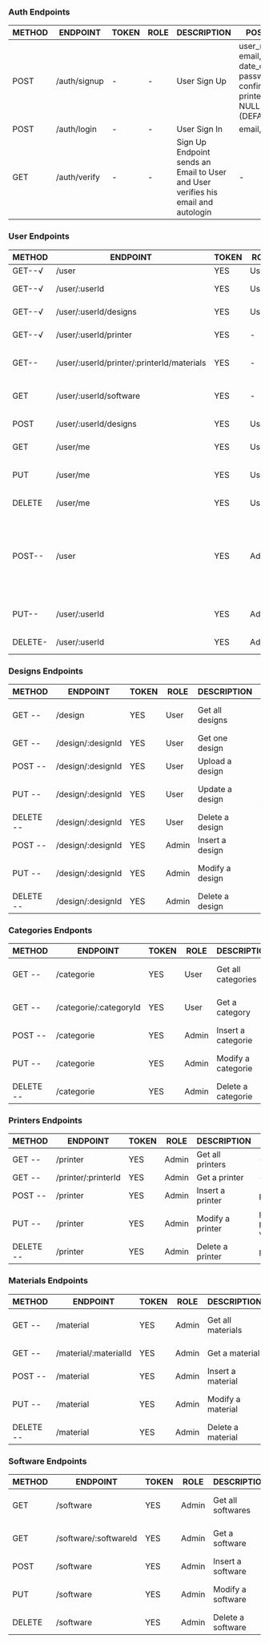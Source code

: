 ### Auth Endpoints

| METHOD | ENDPOINT     | TOKEN | ROLE | DESCRIPTION           | POST PARAMS                                                 | RETURNS |
| ------ | ------------ | ----- | ---- | --------------------- | ----------------------------------------------------------- | ------- |
| POST   | /auth/signup | -     | -    | User Sign Up          | user_name, phone, email, date_of_birth, password, confirm_password, printer (DEFAULT NULL) designer (DEFAULT NULL) | "Please confirm email"   |
| POST   | /auth/login  | -     | -    | User Sign In          | email, password                                             | token   |
| GET    | /auth/verify | -     | -    | Sign Up Endpoint sends an Email to User and User verifies his email and autologin| -| token   |


### User Endpoints

| METHOD | ENDPOINT                  | TOKEN | ROLE  | DESCRIPTION                  | POST PARAMS                | RETURNS                              |
| ------ | ------------------------- | ----- | ----- | ---------------------------- | -------------------------- | ------------------------------------ |
| GET--√ | /user                     | YES   | User  | Get all users                | -                          | [{ users }]                          |
| GET--√ | /user/:userId             | YES   | User  | Get one user profile         | userId                     | { user }                             |
| GET--√ | /user/:userId/designs     | YES   | User  | Get designs from a user      | userId                     | [{ designs }]                        |
| GET--√ | /user/:userId/printer     | YES   | -     | Frontend gets user printers  | -                          | [{ printers }]                       |
| GET--  | /user/:userId/printer/:printerId/materials | YES  | - | Frontend gets user printer materials | -      | [{ materials }]                      |
| GET    | /user/:userId/software    | YES   | -     | Frontend gets user softwares | -                          | [{ softwares }]                      |
| POST   | /user/:userId/designs     | YES   | User  | Uploads a design             | designId, description, file| "Design uploaded"                    |
| GET    | /user/me                  | YES   | User  | Get self user profile        | -                          | { user }                             |
| PUT    | /user/me                  | YES   | User  | Update self user             | userId, param_to_update, value | "User updated"                   |
| DELETE | /user/me                  | YES   | User  | Delete self user             | -                          | "Profile deleted"                    |
| POST-- | /user                     | YES   | Admin | Create a user                | user_name, phone, email, date_of_birth, password, confirm_password, printer (DEFAULT NULL) designer (DEFAULT NULL) | "User created"    |
| PUT--  | /user/:userId             | YES   | Admin | Update user                  | user_id, param_to_update, value | "User updated"                  |
| DELETE-| /user/:userId             | YES   | Admin | Remove one user              | user_id                    | "Profile deleted"                    |


### Designs Endpoints

| METHOD | ENDPOINT            | TOKEN | ROLE  | DESCRIPTION                  | POST PARAMS                | RETURNS                     |
| ------ | ------------------- | ----- | ----- | ---------------------------- | -------------------------- | --------------------------- |
| GET --   | /design             | YES   | User  | Get all designs              | -                          | [{ designs }]               |
| GET --   | /design/:designId   | YES   | User  | Get one design               | -                          | { designs }                 |
| POST --  | /design/:designId   | YES   | User  | Upload a design              | designObj                  | "Design inserted"           |
| PUT --   | /design/:designId   | YES   | User  | Update a design              | designObj, param_to_update, value | "Design updated"     |
| DELETE -- | /design/:designId   | YES   | User  | Delete a design              | -                          | "Design deleted"            |
| POST  -- | /design/:designId   | YES   | Admin | Insert a design              | designObj                  | "Design inserted"           |
| PUT  --  | /design/:designId   | YES   | Admin | Modify a design              | designObj, param_to_update, value | "Design updated"     |
| DELETE -- | /design/:designId   | YES   | Admin | Delete a design              | designObj                  | "Design deleted"            |


### Categories Endponts

| METHOD | ENDPOINT                 | TOKEN | ROLE  | DESCRIPTION                  | POST PARAMS                | RETURNS                              |
| ------ | ------------------------ | ----- | ----- | ---------------------------- | -------------------------- | ------------------------------------ |
| GET --   | /categorie               | YES   | User  | Get all categories           | -                          | [{ categories }]                     |
| GET --   | /categorie/:categoryId   | YES   | User  | Get a category               | -                          | { categorie }                        |
| POST --  | /categorie               | YES   | Admin | Insert a categorie           | categoryObj                | "Category inserted"                  |
| PUT --   | /categorie               | YES   | Admin | Modify a categorie           | categoryObj, param_to_update, value | "Category updated"          |
| DELETE -- | /categorie               | YES   | Admin | Delete a categorie           | categorObj                 | "Category deleted"                   |


### Printers Endpoints

| METHOD | ENDPOINT            | TOKEN | ROLE  | DESCRIPTION           | POST PARAMS                        | RETURNS                              |
| ------ | ------------------- | ----- | ----- | --------------------- | ---------------------------------- | ------------------------------------ |
| GET --   | /printer            | YES   | Admin | Get all printers      | -                                  | [{ printers }]                       |
| GET --   | /printer/:printerId | YES   | Admin | Get a printer         | -                                  | { printer }                          |
| POST --  | /printer            | YES   | Admin | Insert a printer      | printerObj                         | "Printer inserted"                   |
| PUT  --  | /printer            | YES   | Admin | Modify a printer      | printerObj, param_to_update, value | "Printer updated"                    |
| DELETE -- | /printer            | YES   | Admin | Delete a printer      | printerObj                         | "Printer deleted"                    |


### Materials Endpoints

| METHOD | ENDPOINT              | TOKEN | ROLE  | DESCRIPTION           | POST PARAMS                         | RETURNS                    |
| ------ | --------------------- | ----- | ----- | --------------------- | ----------------------------------- | -------------------------- |
| GET --   | /material             | YES   | Admin | Get all materials     | -                                   | [{ materials }]            |
| GET --   | /material/:materialId | YES   | Admin | Get a material        | -                                   | { material }               |
| POST --  | /material             | YES   | Admin | Insert a material     | materialObj                         | "Material inserted"        |
| PUT --   | /material             | YES   | Admin | Modify a material     | materialObj, param_to_update, value | "Material updated"         |
| DELETE -- | /material             | YES   | Admin | Delete a material     | materialObj                         | "Material deleted"         |


### Software Endpoints

| METHOD | ENDPOINT              | TOKEN | ROLE  | DESCRIPTION           | POST PARAMS                         | RETURNS                    |
| ------ | --------------------- | ----- | ----- | --------------------- | ----------------------------------- | -------------------------- |
| GET    | /software             | YES   | Admin | Get all softwares     | -                                   | [{ softwares }]            |
| GET    | /software/:softwareId | YES   | Admin | Get a software        | -                                   | { software }               |
| POST   | /software             | YES   | Admin | Insert a software     | softwareObj                         | "Software inserted"        |
| PUT    | /software             | YES   | Admin | Modify a software     | softwareObj, param_to_update, value | "Software updated"         |
| DELETE | /software             | YES   | Admin | Delete a software     | softwareObj                         | "Software deleted"         |


